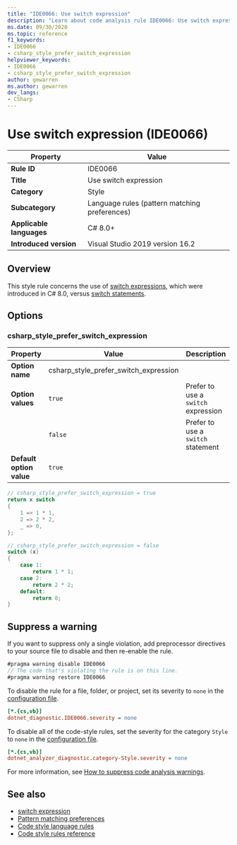 ```yaml
---
title: "IDE0066: Use switch expression"
description: "Learn about code analysis rule IDE0066: Use switch expression"
ms.date: 09/30/2020
ms.topic: reference
f1_keywords:
- IDE0066
- csharp_style_prefer_switch_expression
helpviewer_keywords:
- IDE0066
- csharp_style_prefer_switch_expression
author: gewarren
ms.author: gewarren
dev_langs:
- CSharp
---
```

# Use switch expression (IDE0066)

| Property                 | Value                                         |
| ------------------------ | --------------------------------------------- |
| **Rule ID**              | IDE0066                                       |
| **Title**                | Use switch expression                         |
| **Category**             | Style                                         |
| **Subcategory**          | Language rules (pattern matching preferences) |
| **Applicable languages** | C# 8.0+                                       |
| **Introduced version**   | Visual Studio 2019 version 16.2               |

## Overview

This style rule concerns the use of [switch expressions](../../../csharp/language-reference/operators/switch-expression.md), which were introduced in C# 8.0, versus [switch statements](../../../csharp/language-reference/statements/selection-statements.md#the-switch-statement).

## Options

### csharp_style_prefer_switch_expression

| Property                 | Value                                 | Description                                                  |
| ------------------------ | ------------------------------------- | ------------------------------------------------------------ |
| **Option name**          | csharp_style_prefer_switch_expression |                                                              |
| **Option values**        | `true`                                | Prefer to use a `switch` expression |
|                          | `false`                               | Prefer to use a `switch` statement                           |
| **Default option value** | `true`                                |                                                              |

```csharp
// csharp_style_prefer_switch_expression = true
return x switch
{
    1 => 1 * 1,
    2 => 2 * 2,
    _ => 0,
};

// csharp_style_prefer_switch_expression = false
switch (x)
{
    case 1:
        return 1 * 1;
    case 2:
        return 2 * 2;
    default:
        return 0;
}
```

## Suppress a warning

If you want to suppress only a single violation, add preprocessor directives to your source file to disable and then re-enable the rule.

```csharp
#pragma warning disable IDE0066
// The code that's violating the rule is on this line.
#pragma warning restore IDE0066
```

To disable the rule for a file, folder, or project, set its severity to `none` in the [configuration file](../configuration-files.md).

```ini
[*.{cs,vb}]
dotnet_diagnostic.IDE0066.severity = none
```

To disable all of the code-style rules, set the severity for the category `Style` to `none` in the [configuration file](../configuration-files.md).

```ini
[*.{cs,vb}]
dotnet_analyzer_diagnostic.category-Style.severity = none
```

For more information, see [How to suppress code analysis warnings](../suppress-warnings.md).

## See also

- [switch expression](../../../csharp/language-reference/operators/switch-expression.md)
- [Pattern matching preferences](pattern-matching-preferences.md)
- [Code style language rules](language-rules.md)
- [Code style rules reference](index.md)
